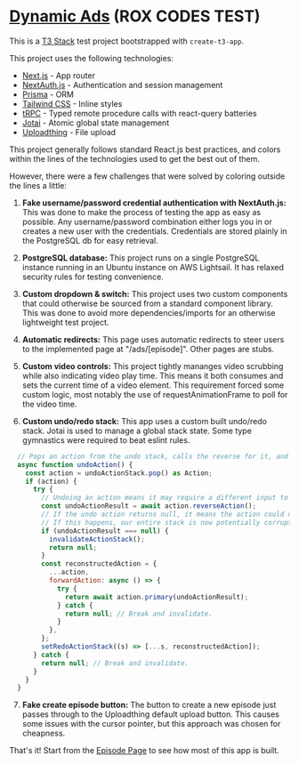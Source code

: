 # [Dynamic Ads](https://dynamicads.vercel.app/) (ROX CODES TEST)

This is a [T3 Stack](https://create.t3.gg/) test project bootstrapped with `create-t3-app`.

This project uses the following technologies:

- [Next.js](https://nextjs.org) - App router
- [NextAuth.js](https://next-auth.js.org) - Authentication and session management
- [Prisma](https://prisma.io) - ORM
- [Tailwind CSS](https://tailwindcss.com) - Inline styles
- [tRPC](https://trpc.io) - Typed remote procedure calls with react-query batteries
- [Jotai](https://jotai.org/) - Atomic global state management
- [Uploadthing](https://uploadthing.com/) - File upload

This project generally follows standard React.js best practices, and colors within the lines of the technologies used to get the best out of them.

However, there were a few challenges that were solved by coloring outside the lines a little:

1. **Fake username/password credential authentication with NextAuth.js:** This was done to make the process of testing the app as easy as possible. Any username/password combination either logs you in or creates a new user with the credentials. Credentials are stored plainly in the PostgreSQL db for easy retrieval.

2. **PostgreSQL database:** This project runs on a single PostgreSQL instance running in an Ubuntu instance on AWS Lightsail. It has relaxed security rules for testing convenience.

3. **Custom dropdown & switch:** This project uses two custom components that could otherwise be sourced from a standard component library. This was done to avoid more dependencies/imports for an otherwise lightweight test project.

4. **Automatic redirects:** This page uses automatic redirects to steer users to the implemented page at "/ads/[episode]". Other pages are stubs.

5. **Custom video controls:** This project tightly mananges video scrubbing while also indicating video play time. This means it both consumes and sets the current time of a video element. This requirement forced some custom logic, most notably the use of requestAnimationFrame to poll for the video time.

6. **Custom undo/redo stack:** This app uses a custom built undo/redo stack. Jotai is used to manage a global stack state. Some type gymnastics were required to beat eslint rules.

```javascript
  // Pops an action from the undo stack, calls the reverse for it, and pushes the action to the redo stack.
  async function undoAction() {
    const action = undoActionStack.pop() as Action;
    if (action) {
      try {
        // Undoing an action means it may require a different input to be redone. Get this new required input and reconstruct the forward action.
        const undoActionResult = await action.reverseAction();
        // If the undo action returns null, it means the action could not revert the application state back to exactly where it was before.
        // If this happens, our entire stack is now potentially corrupt and cannot be trusted. Invalidate the whole thing.
        if (undoActionResult === null) {
          invalidateActionStack();
          return null;
        }
        const reconstructedAction = {
          ...action,
          forwardAction: async () => {
            try {
              return await action.primary(undoActionResult);
            } catch {
              return null; // Break and invalidate.
            }
          },
        };
        setRedoActionStack((s) => [...s, reconstructedAction]);
      } catch {
        return null; // Break and invalidate.
      }
    }
  }
```

7. **Fake create episode button:** The button to create a new episode just passes through to the Uploadthing default upload button. This causes some issues with the cursor pointer, but this approach was chosen for cheapness.

That's it! Start from the [Episode Page](https://github.com/timi-ty/dynamicads/blob/main/src/app/ads/%5Bepisode%5D/page.tsx) to see how most of this app is built.
